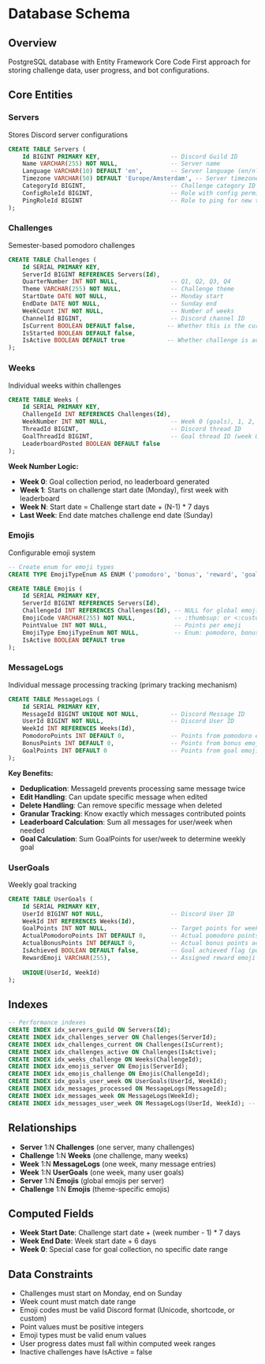 # Database Schema

## Overview
PostgreSQL database with Entity Framework Core Code First approach for storing challenge data, user progress, and bot configurations.

## Core Entities

### Servers
Stores Discord server configurations
```sql
CREATE TABLE Servers (
    Id BIGINT PRIMARY KEY,                    -- Discord Guild ID
    Name VARCHAR(255) NOT NULL,               -- Server name
    Language VARCHAR(10) DEFAULT 'en',        -- Server language (en/nl)
    Timezone VARCHAR(50) DEFAULT 'Europe/Amsterdam', -- Server timezone for scheduling
    CategoryId BIGINT,                        -- Challenge category ID
    ConfigRoleId BIGINT,                      -- Role with config permissions
    PingRoleId BIGINT                         -- Role to ping for new threads
);
```

### Challenges
Semester-based pomodoro challenges
```sql
CREATE TABLE Challenges (
    Id SERIAL PRIMARY KEY,
    ServerId BIGINT REFERENCES Servers(Id),
    QuarterNumber INT NOT NULL,               -- Q1, Q2, Q3, Q4
    Theme VARCHAR(255) NOT NULL,              -- Challenge theme
    StartDate DATE NOT NULL,                  -- Monday start
    EndDate DATE NOT NULL,                    -- Sunday end
    WeekCount INT NOT NULL,                   -- Number of weeks
    ChannelId BIGINT,                         -- Discord channel ID
    IsCurrent BOOLEAN DEFAULT false,         -- Whether this is the current active challenge
    IsStarted BOOLEAN DEFAULT false,
    IsActive BOOLEAN DEFAULT true            -- Whether challenge is active (processing messages)
);
```


### Weeks
Individual weeks within challenges
```sql
CREATE TABLE Weeks (
    Id SERIAL PRIMARY KEY,
    ChallengeId INT REFERENCES Challenges(Id),
    WeekNumber INT NOT NULL,                  -- Week 0 (goals), 1, 2, 3...
    ThreadId BIGINT,                          -- Discord thread ID
    GoalThreadId BIGINT,                      -- Goal thread ID (week 0 only)
    LeaderboardPosted BOOLEAN DEFAULT false
);
```

**Week Number Logic:**
- **Week 0**: Goal collection period, no leaderboard generated
- **Week 1**: Starts on challenge start date (Monday), first week with leaderboard
- **Week N**: Start date = Challenge start date + (N-1) * 7 days
- **Last Week**: End date matches challenge end date (Sunday)

### Emojis
Configurable emoji system
```sql
-- Create enum for emoji types
CREATE TYPE EmojiTypeEnum AS ENUM ('pomodoro', 'bonus', 'reward', 'goal');

CREATE TABLE Emojis (
    Id SERIAL PRIMARY KEY,
    ServerId BIGINT REFERENCES Servers(Id),
    ChallengeId INT REFERENCES Challenges(Id), -- NULL for global emojis
    EmojiCode VARCHAR(255) NOT NULL,           -- :thumbsup: or <:custom:123> or Unicode
    PointValue INT NOT NULL,                   -- Points per emoji
    EmojiType EmojiTypeEnum NOT NULL,          -- Enum: pomodoro, bonus, reward, goal
    IsActive BOOLEAN DEFAULT true
);
```

### MessageLogs
Individual message processing tracking (primary tracking mechanism)
```sql
CREATE TABLE MessageLogs (
    Id SERIAL PRIMARY KEY,
    MessageId BIGINT UNIQUE NOT NULL,         -- Discord Message ID
    UserId BIGINT NOT NULL,                   -- Discord User ID
    WeekId INT REFERENCES Weeks(Id),
    PomodoroPoints INT DEFAULT 0,             -- Points from pomodoro emojis
    BonusPoints INT DEFAULT 0,                -- Points from bonus emojis
    GoalPoints INT DEFAULT 0                  -- Points from goal emojis (sum per user/week = goal)
);
```

**Key Benefits:**
- **Deduplication**: MessageId prevents processing same message twice
- **Edit Handling**: Can update specific message when edited
- **Delete Handling**: Can remove specific message when deleted
- **Granular Tracking**: Know exactly which messages contributed points
- **Leaderboard Calculation**: Sum all messages for user/week when needed
- **Goal Calculation**: Sum GoalPoints for user/week to determine weekly goal

### UserGoals
Weekly goal tracking
```sql
CREATE TABLE UserGoals (
    Id SERIAL PRIMARY KEY,
    UserId BIGINT NOT NULL,                   -- Discord User ID
    WeekId INT REFERENCES Weeks(Id),
    GoalPoints INT NOT NULL,                  -- Target points for week (computed from goal emojis)
    ActualPomodoroPoints INT DEFAULT 0,       -- Actual pomodoro points achieved
    ActualBonusPoints INT DEFAULT 0,          -- Actual bonus points achieved
    IsAchieved BOOLEAN DEFAULT false,         -- Goal achieved flag (pomodoro + bonus points >= goal)
    RewardEmoji VARCHAR(255),                 -- Assigned reward emoji
    
    UNIQUE(UserId, WeekId)
);
```



## Indexes
```sql
-- Performance indexes
CREATE INDEX idx_servers_guild ON Servers(Id);
CREATE INDEX idx_challenges_server ON Challenges(ServerId);
CREATE INDEX idx_challenges_current ON Challenges(IsCurrent);
CREATE INDEX idx_challenges_active ON Challenges(IsActive);
CREATE INDEX idx_weeks_challenge ON Weeks(ChallengeId);
CREATE INDEX idx_emojis_server ON Emojis(ServerId);
CREATE INDEX idx_emojis_challenge ON Emojis(ChallengeId);
CREATE INDEX idx_goals_user_week ON UserGoals(UserId, WeekId);
CREATE INDEX idx_messages_processed ON MessageLogs(MessageId);
CREATE INDEX idx_messages_week ON MessageLogs(WeekId);
CREATE INDEX idx_messages_user_week ON MessageLogs(UserId, WeekId); -- For leaderboard queries
```

## Relationships
- **Server** 1:N **Challenges** (one server, many challenges)
- **Challenge** 1:N **Weeks** (one challenge, many weeks)
- **Week** 1:N **MessageLogs** (one week, many message entries)
- **Week** 1:N **UserGoals** (one week, many user goals)
- **Server** 1:N **Emojis** (global emojis per server)
- **Challenge** 1:N **Emojis** (theme-specific emojis)

## Computed Fields
- **Week Start Date**: Challenge start date + (week number - 1) * 7 days
- **Week End Date**: Week start date + 6 days
- **Week 0**: Special case for goal collection, no specific date range

## Data Constraints
- Challenges must start on Monday, end on Sunday
- Week count must match date range
- Emoji codes must be valid Discord format (Unicode, shortcode, or custom)
- Point values must be positive integers
- Emoji types must be valid enum values
- User progress dates must fall within computed week ranges
- Inactive challenges have IsActive = false 